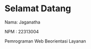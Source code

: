 <!DOCTYPE html>
<html lang="en">
<head>
    <meta charset="UTF-8">
    <meta name="viewport" content="width=device-width, initial-scale=1.0">
    <title>Welcome</title>
</head>
<body>
    <h1>Selamat Datang</h1>
    <p>Nama: Jaganatha</p>
    <p>NPM : 22313004</p>
    <p>Pemrograman Web Beorientasi Layanan</p>
</body>
</html>
